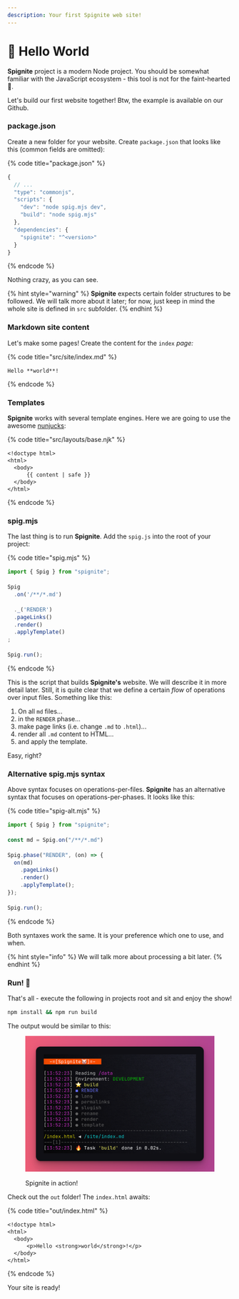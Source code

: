 ```yaml
---
description: Your first Spignite web site!
---
```


# 👋 Hello World

**Spignite** project is a modern Node project. You should be somewhat familiar with the JavaScript ecosystem - this tool is not for the faint-hearted 💪.

Let's build our first website together! Btw, the example is available on our Github.

### package.json

Create a new folder for your website. Create `package.json` that looks like this (common fields are omitted):

{% code title="package.json" %}
```javascript
{
  // ...
  "type": "commonjs",
  "scripts": {
    "dev": "node spig.mjs dev",
    "build": "node spig.mjs"
  },
  "dependencies": {
    "spignite": "^<version>"
  }
}
```
{% endcode %}

Nothing crazy, as you can see.

{% hint style="warning" %}
**Spignite** expects certain folder structures to be followed. We will talk more about it later; for now, just keep in mind the whole site is defined in `src` subfolder.
{% endhint %}

### Markdown site content

Let's make some pages! Create the content for the `index` _page:_

{% code title="src/site/index.md" %}
```
Hello **world**!
```
{% endcode %}

### Templates

**Spignite** works with several template engines. Here we are going to use the awesome [nunjucks](https://mozilla.github.io/nunjucks/):

{% code title="src/layouts/base.njk" %}
```markup
<!doctype html>
<html>
  <body>
      {{ content | safe }}
  </body>
</html>
```
{% endcode %}

### spig.mjs

The last thing is to run **Spignite**. Add the `spig.js` into the root of your project:

{% code title="spig.mjs" %}
```javascript
import { Spig } from "spignite";

Spig
  .on('/**/*.md')

  ._('RENDER')
  .pageLinks()
  .render()
  .applyTemplate()
;

Spig.run();
```
{% endcode %}

This is the script that builds **Spignite's** website. We will describe it in more detail later. Still, it is quite clear that we define a certain _flow_ of operations over input files. Something like this:&#x20;

1. On all `md` files...
2. in the `RENDER` phase...
3. make page links (i.e. change `.md` to `.html`)...
4. render all `.md` content to HTML...
5. and apply the template.

Easy, right?

### Alternative spig.mjs syntax

Above syntax focuses on operations-per-files. **Spignite** has an alternative syntax that focuses on operations-per-phases. It looks like this:

{% code title="spig-alt.mjs" %}
```javascript
import { Spig } from "spignite";

const md = Spig.on("/**/*.md")

Spig.phase("RENDER", (on) => {
  on(md)
    .pageLinks()
    .render()
    .applyTemplate();
});

Spig.run();
```
{% endcode %}

Both syntaxes work the same. It is your preference which one to use, and when.

{% hint style="info" %}
We will talk more about processing a bit later.
{% endhint %}

### Run! 🚀

That's all - execute the following in projects root and sit and enjoy the show!

```bash
npm install && npm run build
```

The output would be similar to this:

<figure><img src=".gitbook/assets/image.png" alt=""><figcaption><p>Spignite in action!</p></figcaption></figure>

Check out the `out` folder! The `index.html` awaits:

{% code title="out/index.html" %}
```markup
<!doctype html>
<html>
  <body>
      <p>Hello <strong>world</strong>!</p>
  </body>
</html>
```
{% endcode %}

Your site is ready!
